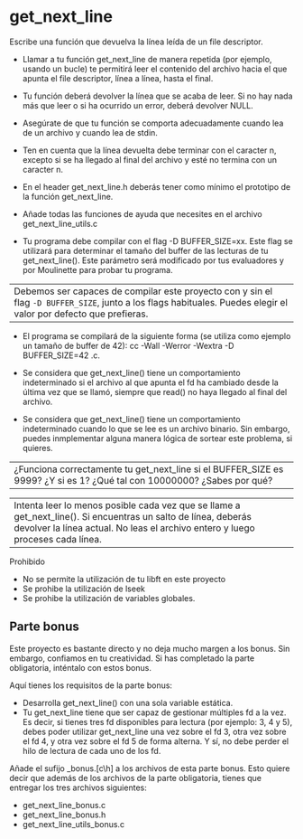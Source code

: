 # get_next_line

Escribe una función que devuelva la línea leída de
un file descriptor.

- Llamar a tu función get_next_line de manera repetida (por ejemplo, usando un bucle) te permitirá leer el contenido del archivo hacia el que apunta el file descriptor, línea a línea, hasta el final.

- Tu función deberá devolver la línea que se acaba de leer. Si no hay nada más que leer o si ha ocurrido un error, deberá devolver NULL.

- Asegúrate de que tu función se comporta adecuadamente cuando lea de un archivo y cuando lea de stdin.

- Ten en cuenta que la línea devuelta debe terminar con el caracter n, excepto si se ha llegado al final del archivo y esté no termina con un caracter n.

- En el header get_next_line.h deberás tener como mínimo el prototipo de la función get_next_line.

- Añade todas las funciones de ayuda que necesites en el archivo get_next_line_utils.c

- Tu programa debe compilar con el flag -D BUFFER_SIZE=xx. Este flag se utilizará para determinar el tamaño del buffer de las lecturas de tu get_next_line(). Este parámetro será modificado por tus evaluadores y por Moulinette para probar tu programa.

|                             |
|-----------------------------|
| Debemos ser capaces de compilar este proyecto con y sin el flag `-D BUFFER_SIZE`, junto a los flags habituales. Puedes elegir el valor por defecto que prefieras. |

- El programa se compilará de la siguiente forma (se utiliza como ejemplo un tamaño de buffer de 42): cc -Wall -Werror -Wextra -D BUFFER_SIZE=42 <archivos>.c.

- Se considera que get_next_line() tiene un comportamiento indeterminado si el archivo al que apunta el fd ha cambiado desde la última vez que se llamó, siempre que read() no haya llegado al final del archivo.

- Se considera que get_next_line() tiene un comportamiento indeterminado cuando lo que se lee es un archivo binario. Sin embargo, puedes inmplementar alguna manera lógica de sortear este problema, si quieres.

|                                                                                                      |
|------------------------------------------------------------------------------------------------------|
| ¿Funciona correctamente tu get_next_line si el BUFFER_SIZE es 9999? ¿Y si es 1? ¿Qué tal con 10000000? ¿Sabes por qué? |

|                                                                                                      |
|------------------------------------------------------------------------------------------------------|
| Intenta leer lo menos posible cada vez que se llame a get_next_line(). Si encuentras un salto de línea, deberás devolver la línea actual. No leas el archivo entero y luego proceses cada línea. |

Prohibido
- No se permite la utilización de tu libft en este proyecto
- Se prohibe la utilización de lseek
- Se prohibe la utilización de variables globales.

## Parte bonus

Este proyecto es bastante directo y no deja mucho margen a los bonus. Sin embargo, confiamos en tu creatividad. Si has completado la parte obligatoria, inténtalo con estos bonus.

Aquí tienes los requisitos de la parte bonus:

- Desarrolla get_next_line() con una sola variable estática.
- Tu get_next_line tiene que ser capaz de gestionar múltiples fd a la vez. Es decir, si tienes tres fd disponibles para lectura (por ejemplo: 3, 4 y 5), debes poder utilizar get_next_line una vez sobre el fd 3, otra vez sobre el fd 4, y otra vez sobre el fd 5 de forma alterna. Y sí, no debe perder el hilo de lectura de cada uno de los fd.

Añade el sufijo _bonus.[c\h] a los archivos de esta parte bonus. Esto quiere decir que además de los archivos de la parte obligatoria, tienes que entregar los tres archivos siguientes:

- get_next_line_bonus.c
- get_next_line_bonus.h
- get_next_line_utils_bonus.c

                           
